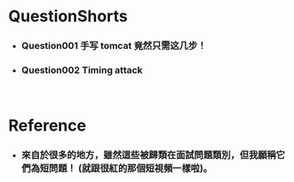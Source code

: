 QuestionShorts
=====
* ### Question001 手写 tomcat 竟然只需这几步！
* ### Question002 Timing attack
<br />

Reference
=====
* ### 來自於很多的地方，雖然這些被歸類在面試問題類別，但我願稱它們為短問題！ (就跟很紅的那個短視頻一樣啦)。
<br />
